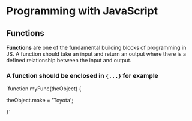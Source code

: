# Programming with JavaScript

## Functions
**Functions** are one of the fundamental building blocks of programming in JS.
A function should take an input and return an output where there is a defined relationship between the input and output.
### A function should be enclosed in `{...}` for example
`function myFunc(theObject) {

  theObject.make = 'Toyota';
  
}`

